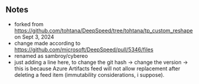 ## Notes
- forked from https://github.com/tohtana/DeepSpeed/tree/tohtana/tp_custom_reshape on Sept 3, 2024
- change made according to https://github.com/microsoft/DeepSpeed/pull/5346/files
- renamed as sambroy/cybereo
- just adding a line here, to change the git hash -> change the version -> this is because Azure Artifacts feed will not
allow replacement after deleting a feed item (immutability considerations, i suppose).

